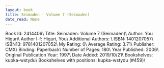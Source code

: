 ```yaml
---
layout: book
title: Seimaden - Volume 7 (Seimaden)
date_read: None
---
```


Book Id: 2414406\ 
Title: Seimaden: Volume 7 (Seimaden)\ 
Author: You Higuri\ 
Author l-f: Higuri, You\ 
Additional Authors: \ 
ISBN: 1401207057\ 
ISBN13: 9781401207052\ 
My Rating: 0\ 
Average Rating: 3.71\ 
Publisher: CMX\ 
Binding: Paperback\ 
Number of Pages: 180\ 
Year Published: 2006\ 
Original Publication Year: 1997\ 
Date Added: 2019/10/21\ 
Bookshelves: kupka-wstydu\ 
Bookshelves with positions: kupka-wstydu (#459)\ 

